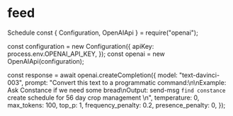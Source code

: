 # feed
Schedule 
const { Configuration, OpenAIApi } = require("openai");

const configuration = new Configuration({
  apiKey: process.env.OPENAI_API_KEY,
});
const openai = new OpenAIApi(configuration);

const response = await openai.createCompletion({
  model: "text-davinci-003",
  prompt: "Convert this text to a programmatic command:\n\nExample: Ask Constance if we need some bread\nOutput: send-msg `find constance` create schedule for 56 day crop management \n",
  temperature: 0,
  max_tokens: 100,
  top_p: 1,
  frequency_penalty: 0.2,
  presence_penalty: 0,
});
